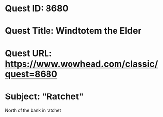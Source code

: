 # Quest ID: 8680
# Quest Title: Windtotem the Elder
# Quest URL: https://www.wowhead.com/classic/quest=8680
# Subject: "Ratchet"
North of the bank in ratchet
